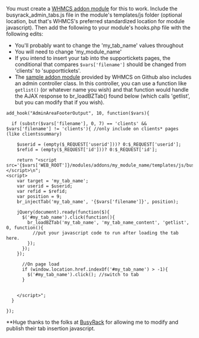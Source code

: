 You must create a [WHMCS addon module](https://developers.whmcs.com/addon-modules/) for this to work. Include the busyrack_admin_tabs.js file in the module's templates/js folder (optional location, but that's WHMCS's preferred standardized location for module javascript). Then add the following to your module's hooks.php file with the following edits:
- You'll probably want to change the 'my_tab_name' values throughout
- You will need to change 'my_module_name'
- If you intend to insert your tab into the supportickets pages, the conditional that compares `$vars['filename']` should be changed from 'clients' to 'supporttickets'.
- The [sample addon module](https://github.com/WHMCS/sample-addon-module) provided by WHMCS on Github also includes an admin controller class. In this controller, you can use a function like `getlist()` (or whatever name you wish) and that function would handle the AJAX response to br_loadBZTab() found below (which calls 'getlist', but you can modify that if you wish).

```
add_hook("AdminAreaFooterOutput", 10, function($vars){
    
  if (substr($vars['filename'], 0, 7) == 'clients' && $vars['filename'] != 'clients'){ //only include on clients* pages (like clientssummary)
    
    $userid = (empty($_REQUEST['userid']))? 0:$_REQUEST['userid'];
    $refid = (empty($_REQUEST['id']))? 0:$_REQUEST['id'];

    return "<script src='{$vars['WEB_ROOT']}/modules/addons/my_module_name/templates/js/busyrack_admin_tabs.js'></script>\n";
<script>
    var target = 'my_tab_name';
    var userid = $userid;
    var refid = $refid;
    var position = 9;
    br_injectTab('my_tab_name', '{$vars['filename']}', position);
    
    jQuery(document).ready(function($){
      $('#my_tab_name').click(function(){
        br_loadBZTab('my_tab_name', 'my_tab_name_content', 'getlist', 0, function(){
          //put your javascript code to run after loading the tab here.
        });
      });
    });
      
      //On page load
      if (window.location.href.indexOf('#my_tab_name') > -1){
        $('#my_tab_name').click(); //switch to tab
      }
      
    
    </script>";
  }

});
```

**Huge thanks to the folks at [BusyRack](https://www.busyrack.com) for allowing me to modify and publish their tab insertion javascript.
